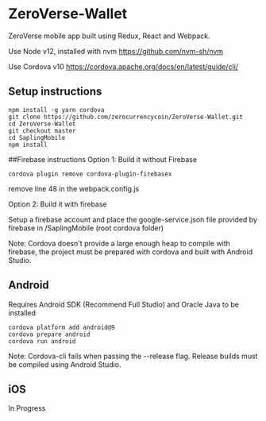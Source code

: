 # ZeroVerse-Wallet

ZeroVerse mobile app built using Redux, React and Webpack.

Use Node v12, installed with nvm
https://github.com/nvm-sh/nvm

Use Cordova v10
https://cordova.apache.org/docs/en/latest/guide/cli/



## Setup instructions

```
npm install -g yarn cordova
git clone https://github.com/zerocurrencycoin/ZeroVerse-Wallet.git
cd ZeroVerse-Wallet
git checkout master
cd SaplingMobile
npm install
```

##Firebase instructions
Option 1: Build it without Firebase
```
cordova plugin remove cordova-plugin-firebasex
```

remove line 48 in the webpack.config.js

Option 2: Build it with firebase

Setup a firebase account and place the google-service.json file provided by firebase in /SaplingMobile (root cordova folder)

Note: Cordova doesn't provide a large enough heap to compile with firebase, the project must be prepared with cordova and built with Android Studio.

## Android
Requires Android SDK (Recommend Full Studio) and Oracle Java to be installed
```
cordova platform add android@9
cordova prepare android
cordova run android
```

Note: Cordova-cli fails when passing the --release flag. Release builds must be compiled using Android Studio.


## iOS

In Progress
